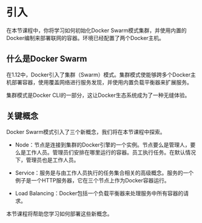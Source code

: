 #  引入
在本节课程中，你将学习如何初始化Docker Swarm模式集群，并使用内置的Docker编制来部署联网的容器。环境已经配置了两个Docker主机。

## 什么是Docker Swarm
在1.12中，Docker引入了集群（Swarm）模式。集群模式使能够跨多个Docker主机部署容器，使用覆盖网络进行服务发现，并使用内置负载平衡器来扩展服务。

集群模式是Docker CLI的一部分，这让Docker生态系统成为了一种无缝体验。

## 关键概念
Docker Swarm模式引入了三个新概念，我们将在本节课程中探索。

- Node：节点是连接到集群的Docker引擎的一个实例。节点要么是管理人，要么是工作人员。管理员们安排在哪里运行的容器。员工执行任务。在默认情况下，管理员也是工作人员。

- Service：服务是与由工作人员执行的任务集合相关的高级概念。服务的一个例子是一个HTTP服务器，它在三个节点上作为Docker容器运行。

- Load Balancing：Docker包括一个负载平衡器来处理服务中所有容器的请求。

本节课程将帮助您学习如何部署这些新概念。

